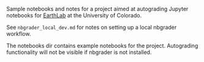 Sample notebooks and notes for a project aimed at autograding Jupyter notebooks
for [EarthLab](https://www.earthdatascience.org/) at the University of Colorado.

See `nbgrader_local_dev.md` for notes on setting up a local nbgrader workflow.

The notebooks dir contains example notebooks for the project. Autograding
functionality will not be visible if nbgrader is not installed. 

